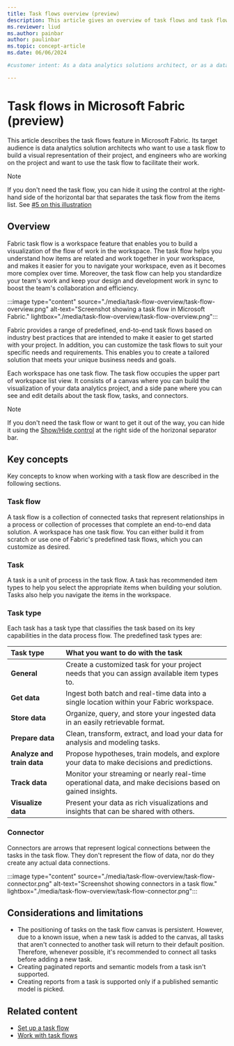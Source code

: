 ```yaml
---
title: Task flows overview (preview)
description: This article gives an overview of task flows and task flow terminology.
ms.reviewer: liud
ms.author: painbar
author: paulinbar
ms.topic: concept-article
ms.date: 06/06/2024

#customer intent: As a data analytics solutions architect, or as a data engineer, I want to learn about task flows and how they can help facilitate the completion of a complex data analytics solution. 

---
```

# Task flows in Microsoft Fabric (preview)

This article describes the task flows feature in Microsoft Fabric. Its target audience is data analytics solution architects who want to use a task flow to build a visual representation of their project, and engineers who are working on the project and want to use the task flow to facilitate their work.

> [!NOTE]
> If you don't need the task flow, you can hide it using the control at the right-hand side of the horizontal bar that separates the task flow from the items list. See [#5 on this illustration](./task-flow-create.md#open-the-workspace)

## Overview

Fabric task flow is a workspace feature that enables you to build a visualization of the flow of work in the workspace. The task flow helps you understand how items are related and work together in your workspace, and makes it easier for you to navigate your workspace, even as it becomes more complex over time. Moreover, the task flow can help you standardize your team's work and keep your design and development work in sync to boost the team's collaboration and efficiency.

:::image type="content" source="./media/task-flow-overview/task-flow-overview.png" alt-text="Screenshot showing a task flow in Microsoft Fabric." lightbox="./media/task-flow-overview/task-flow-overview.png":::

Fabric provides a range of predefined, end-to-end task flows based on industry best practices that are intended to make it easier to get started with your project. In addition, you can customize the task flows to suit your specific needs and requirements. This enables you to create a tailored solution that meets your unique business needs and goals.

Each workspace has one task flow. The task flow occupies the upper part of workspace list view. It consists of a canvas where you can build the visualization of your data analytics project, and a side pane where you can see and edit details about the task flow, tasks, and connectors.

> [!NOTE]
> If you don't need the task flow or want to get it out of the way, you can hide it using the [Show/Hide control](./task-flow-work-with.md#showhide-the-taskflow) at the right side of the horizonal separator bar.

## Key concepts

Key concepts to know when working with a task flow are described in the following sections.

### Task flow

A task flow is a collection of connected tasks that represent relationships in a process or collection of processes that complete an end-to-end data solution. A workspace has one task flow. You can either build it from scratch or use one of Fabric's predefined task flows, which you can customize as desired.


### Task

A task is a unit of process in the task flow. A task has recommended item types to help you select the appropriate items when building your solution. Tasks also help you navigate the items in the workspace.

### Task type

Each task has a task type that classifies the task based on its key capabilities in the data process flow. The predefined task types are:

| Task type | What you want to do with the task |
|:--------|:----------|
| **General** | Create a customized task for your project needs that you can assign available item types to. |
| **Get data** | Ingest both batch and real-time data into a single location within your Fabric workspace. |
| **Store data** | Organize, query, and store your ingested data in an easily retrievable format. |
| **Prepare data** | Clean, transform, extract, and load your data for analysis and modeling tasks. |
| **Analyze and train data** | Propose hypotheses, train models, and explore your data to make decisions and predictions. |
| **Track data** | Monitor your streaming or nearly real-time operational data, and make decisions based on gained insights. |
| **Visualize data** | Present your data as rich visualizations and insights that can be shared with others. |

### Connector

Connectors are arrows that represent logical connections between the tasks in the task flow. They don't represent the flow of data, nor do they create any actual data connections.

:::image type="content" source="./media/task-flow-overview/task-flow-connector.png" alt-text="Screenshot showing connectors in a task flow." lightbox="./media/task-flow-overview/task-flow-connector.png":::

## Considerations and limitations

* The positioning of tasks on the task flow canvas is persistent. However, due to a known issue, when a new task is added to the canvas, all tasks that aren't connected to another task will return to their default position. Therefore, whenever possible, it's recommended to connect all tasks before adding a new task.
* Creating paginated reports and semantic models from a task isn't supported.
* Creating reports from a task is supported only if a published semantic model is picked. 

## Related content

* [Set up a task flow](./task-flow-create.md)
* [Work with task flows](./task-flow-work-with.md)

